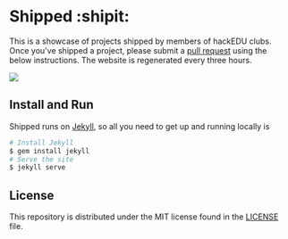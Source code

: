 # Shipped :shipit:

This is a showcase of projects shipped by members of hackEDU clubs. Once you've
shipped a project, please submit a [pull
request](https://help.github.com/articles/using-pull-requests/) using the below
instructions. The website is regenerated every three hours.

![](http://i.imgur.com/hv02NKH.gif)

## Install and Run

Shipped runs on [Jekyll](http://jekyllrb.com/), so all you need to get up and running locally is

```bash
# Install Jekyll
$ gem install jekyll
# Serve the site
$ jekyll serve
```

## License

This repository is distributed under the MIT license found in the
[LICENSE](./LICENSE) file.
